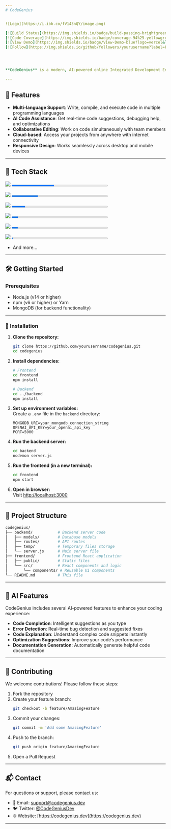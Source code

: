 ```yaml
---
# CodeGenius


![Logo](https://i.ibb.co/fV143nQY/image.png)

[![Build Status](https://img.shields.io/badge/build-passing-brightgreen)](https://github.com/yourusername/codegenius/actions)
[![Code Coverage](https://img.shields.io/badge/coverage-94%25-yellowgreen)](https://codecov.io/)
[![View Demo](https://img.shields.io/badge/View-Demo-blue?logo=vercel&logoColor=white)](https://codegenius.dev/demo)
[![Follow](https://img.shields.io/github/followers/yourusername?label=Follow&style=social)](https://github.com/yourusername)




**CodeGenius** is a modern, AI-powered online Integrated Development Environment (IDE) that combines code editing capabilities with an integrated AI assistant to enhance developer productivity.

---
```


## 🚀 Features

- **Multi-language Support**: Write, compile, and execute code in multiple programming languages  
- **AI Code Assistance**: Get real-time code suggestions, debugging help, and optimizations  
- **Collaborative Editing**: Work on code simultaneously with team members  
- **Cloud-based**: Access your projects from anywhere with internet connectivity  
- **Responsive Design**: Works seamlessly across desktop and mobile devices  

---
## 🧰 Tech Stack
<!-- JavaScript -->
<p>
  <img src="https://img.shields.io/badge/JavaScript-44.2%25-f1e05a?style=flat-square&logo=javascript&logoColor=white"/>
  <progress value="44.2" max="100" style="width: 60%; height: 10px;"></progress>
</p>

<!-- C++ -->
<p>
  <img src="https://img.shields.io/badge/C++-27.2%25-f34b7d?style=flat-square&logo=c%2b%2b&logoColor=white"/>
  <progress value="27.2" max="100" style="width: 60%; height: 10px;"></progress>
</p>

<!-- CSS -->
<p>
  <img src="https://img.shields.io/badge/CSS-14.2%25-563d7c?style=flat-square&logo=css3&logoColor=white"/>
  <progress value="14.2" max="100" style="width: 60%; height: 10px;"></progress>
</p>

<!-- Python -->
<p>
  <img src="https://img.shields.io/badge/Python-6.8%25-3572A5?style=flat-square&logo=python&logoColor=white"/>
  <progress value="6.8" max="100" style="width: 60%; height: 10px;"></progress>
</p>

<!-- Java -->
<p>
  <img src="https://img.shields.io/badge/Java-6.4%25-b07219?style=flat-square&logo=java&logoColor=white"/>
  <progress value="6.4" max="100" style="width: 60%; height: 10px;"></progress>
</p>

<!-- HTML -->
<p>
  <img src="https://img.shields.io/badge/HTML-1.2%25-e34c26?style=flat-square&logo=html5&logoColor=white"/>
  <progress value="1.2" max="100" style="width: 60%; height: 10px;"></progress>
</p>

- And more...

---

## 🛠️ Getting Started

### Prerequisites

- Node.js (v14 or higher)  
- npm (v6 or higher) or Yarn  
- MongoDB (for backend functionality)  

---

### 🔧 Installation

1. **Clone the repository:**
   ```bash
   git clone https://github.com/yourusername/codegenius.git
   cd codegenius
   ```

2. **Install dependencies:**
   ```bash
   # Frontend
   cd frontend
   npm install

   # Backend
   cd ../backend
   npm install
   ```

3. **Set up environment variables:**  
   Create a `.env` file in the `backend` directory:
   ```env
   MONGODB_URI=your_mongodb_connection_string
   OPENAI_API_KEY=your_openai_api_key
   PORT=5000
   ```

4. **Run the backend server:**
   ```bash
   cd backend
   nodemon server.js
   ```

5. **Run the frontend (in a new terminal):**
   ```bash
   cd frontend
   npm start
   ```

6. **Open in browser:**  
   Visit [http://localhost:3000](http://localhost:3000)

---

## 🧾 Project Structure

```bash
codegenius/
├── backend/           # Backend server code
│   ├── models/        # Database models
│   ├── routes/        # API routes
│   ├── temp/          # Temporary files storage
│   └── server.js      # Main server file
├── frontend/          # Frontend React application
│   ├── public/        # Static files
│   └── src/           # React components and logic
│       └── components/ # Reusable UI components
└── README.md          # This file
```

---

## 🤖 AI Features

CodeGenius includes several AI-powered features to enhance your coding experience:

- **Code Completion**: Intelligent suggestions as you type  
- **Error Detection**: Real-time bug detection and suggested fixes  
- **Code Explanation**: Understand complex code snippets instantly  
- **Optimization Suggestions**: Improve your code’s performance  
- **Documentation Generation**: Automatically generate helpful code documentation  

---

## 🤝 Contributing

We welcome contributions! Please follow these steps:

1. Fork the repository  
2. Create your feature branch:  
   ```bash
   git checkout -b feature/AmazingFeature
   ```
3. Commit your changes:  
   ```bash
   git commit -m 'Add some AmazingFeature'
   ```
4. Push to the branch:  
   ```bash
   git push origin feature/AmazingFeature
   ```
5. Open a Pull Request  

---

## 📬 Contact

For questions or support, please contact us:

- 📧 Email: [support@codegenius.dev](mailto:support@codegenius.dev)  
- 🐦 Twitter: [@CodeGeniusDev](https://twitter.com/CodeGeniusDev)  
- 🌐 Website: [https://codegenius.dev](https://codegenius.dev)  
---
